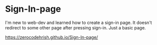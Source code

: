# Sign-In-page

I'm new to web-dev and  learned how to create a sign-in page.
It  doesn't redirect to some other page after pressing sign-in. 
Just a basic page.

https://zerocodehrish.github.io/Sign-In-page/
